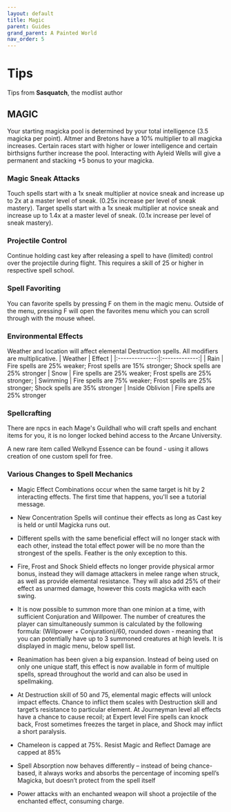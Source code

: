 ```yaml
---
layout: default
title: Magic
parent: Guides
grand_parent: A Painted World
nav_order: 5
---
```

# Tips
Tips from **Sasquatch**, the modlist author

## MAGIC

Your starting magicka pool is determined by your total intelligence (3.5 magicka per point). Altmer and Bretons have a 10% multiplier to all magicka increases. Certain races start with higher or lower intelligence and certain birthsigns further increase the pool. Interacting with Ayleid Wells will give a permanent and stacking +5 bonus to your magicka.

### Magic Sneak Attacks
Touch spells start with a 1x sneak multiplier at novice sneak and increase up to 2x at a master level of sneak. (0.25x increase per level of sneak mastery).
Target spells start with a 1x sneak multiplier at novice sneak and increase up to 1.4x at a master level of sneak. (0.1x increase per level of sneak mastery).

### Projectile Control
Continue holding cast key after releasing a spell to have (limited) control over the projectile during flight. This requires a skill of 25 or higher in respective spell school.

### Spell Favoriting 
You can favorite spells by pressing F on them in the magic menu. Outside of the menu, pressing F will open the favorites menu which you can scroll through with the mouse wheel. 

### Environmental Effects
Weather and location will affect elemental Destruction spells. All modifiers are multiplicative.
| Weather    | Effect | 
|:--------------:|:-------------:|
| Rain | Fire spells are 25% weaker; Frost spells are 15% stronger; Shock spells are 25% stronger
| Snow | Fire spells are 25% weaker; Frost spells are 25% stronger;
| Swimming | Fire spells are 75% weaker; Frost spells are 25% stronger; Shock spells are 35% stronger
| Inside Oblivion | Fire spells are 25% stronger

### Spellcrafting
There are npcs in each Mage's Guildhall who will craft spells and enchant items for you, it is no longer locked behind access to the Arcane University.

A new rare item called Welkynd Essence can be found - using it allows creation of one custom spell for free.

### Various Changes to Spell Mechanics

- Magic Effect Combinations occur when the same target is hit by 2 interacting effects. The first time that happens, you'll see a tutorial message.

- New Concentration Spells will continue their effects as long as Cast key is held or until Magicka runs out.

- Different spells with the same beneficial effect will no longer stack with each other, instead the total effect power will be no more than the strongest of the spells. Feather is the only exception to this.

- Fire, Frost and Shock Shield effects no longer provide physical armor bonus, instead they will damage attackers in melee range when struck, as well as provide elemental resistance. They will also add 25% of their effect as unarmed damage, however this costs magicka with each swing.

- It is now possible to summon more than one minion at a time, with sufficient Conjuration and Willpower. The number of creatures the player can simultaneously summon is calculated by the following formula: (Willpower + Conjuration)/60, rounded down - meaning that you can potentially have up to 3 summoned creatures at high levels. It is displayed in magic menu, below spell list.
 
- Reanimation has been given a big expansion. Instead of being used on only one unique staff, this effect is now available in form of multiple spells, spread throughout the world and can also be used in spellmaking.

- At Destruction skill of 50 and 75, elemental magic effects will unlock impact effects. Chance to inflict them scales with Destruction skill and target’s resistance to particular element. At Journeyman level all effects have a chance to cause recoil; at Expert level Fire spells can knock back, Frost sometimes freezes the target in place, and Shock may inflict a short paralysis.

- Chameleon is capped at 75%. Resist Magic and Reflect Damage are capped at 85%

- Spell Absorption now behaves differently – instead of being chance-based, it always works and absorbs the percentage of incoming spell’s Magicka, but doesn’t protect from the spell itself

- Power attacks with an enchanted weapon will shoot a projectile of the enchanted effect, consuming charge.
